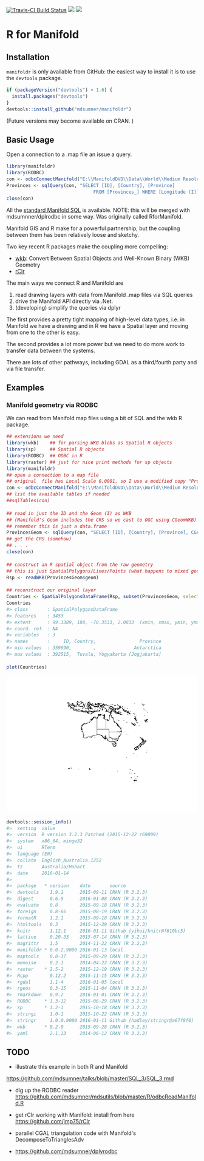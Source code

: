 [![Travis-CI Build Status](https://travis-ci.org/mdsumner/manifoldr.svg?branch=master)](https://travis-ci.org/mdsumner/manifoldr) [![](http://www.r-pkg.org/badges/version/manifoldr)](http://www.r-pkg.org/pkg/manifoldr) [![](http://cranlogs.r-pkg.org/badges/manifoldr)](http://www.r-pkg.org/pkg/manifoldr)

<!-- README.md is generated from README.Rmd. Please edit that file -->
R for Manifold
==============

## Installation

`manifoldr` is only available from GitHub: the easiest way to install it is to use the `devtools` package. 

```R
if (packageVersion("devtools") < 1.6) {
  install.packages("devtools")
}
devtools::install_github("mdsumner/manifoldr")
```

(Future versions may become available on CRAN. )


Basic Usage
-----------

Open a connection to a .map file an issue a query.

``` r
library(manifoldr)
library(RODBC)
con <- odbcConnectManifold("E:\\ManifoldDVD\\Data\\World\\Medium Resolution\\World Provinces.map")
Provinces <- sqlQuery(con, "SELECT [ID], [Country], [Province]
                                FROM [Provinces_] WHERE [Longitude (I)] > 100 AND [Latitude (I)] < 0")
close(con)
```

All the [standard Manifold SQL](http://www.georeference.org/doc/manifold.htm#sql_in_manifold_system.htm) is available. NOTE: this will be merged with mdsumnner/dplrodbc in some way. Was originally called RforManifold.

Manifold GIS and R make for a powerful partnership, but the coupling between them has been relatively loose and sketchy.

Two key recent R packages make the coupling more compelling:

-   [wkb](http://cran.rstudio.com/web/packages/wkb/index.html): Convert Between Spatial Objects and Well-Known Binary (WKB) Geometry
-   [rClr](https://rclr.codeplex.com)

The main ways we connect R and Manifold are

1.  read drawing layers with data from Manifold .map files via SQL queries
2.  drive the Manifold API directly via .Net.
3.  (developing) simplify the queries via dplyr

The first provides a pretty tight mapping of high-level data types, i.e. in Manifold we have a drawing and in R we have a Spatial layer and moving from one to the other is easy.

The second provides a lot more power but we need to do more work to transfer data between the systems.

There are lots of other pathways, including GDAL as a third/fourth party and via file transfer.

Examples
--------

### Manifold geometry via RODBC

We can read from Manifold map files using a bit of SQL and the wkb R package.

``` r
## extensions we need
library(wkb)    ## for parsing WKB blobs as Spatial R objects
library(sp)     ## Spatial R objects
library(RODBC)  ## ODBC in R
library(raster) ## just for nice print methods for sp objects
library(manifoldr)
## open a connection to a map file
## original  file has Local Scale 0.0001, so I use a modified copy "Provinces_"
con <- odbcConnectManifold("E:\\ManifoldDVD\\Data\\World\\Medium Resolution\\World Provinces.map")
## list the available tables if needed
##sqlTables(con)

## read in just the ID and the Geom (I) as WKB 
## (Manifold's Geom includes the CRS so we cast to OGC using CGeomWKB)
## remember this is just a data.frame
ProvincesGeom <- sqlQuery(con, "SELECT [ID], [Country], [Province], CGeomWKB(Geom(ID)) AS [geom] FROM [Provinces_] WHERE [Longitude (I)] > 100 AND [Latitude (I)] < 0")
## get the CRS (somehow)
## . . .
close(con)

## construct an R spatial object from the raw geometry
## this is just SpatialPolygons/Lines/Points (what happens to mixed geom layers?)
Rsp <- readWKB(ProvincesGeom$geom)

## reconstruct our original layer
Countries <- SpatialPolygonsDataFrame(Rsp, subset(ProvincesGeom, select = c("ID", "Country", "Province")))
Countries
#> class       : SpatialPolygonsDataFrame 
#> features    : 3453 
#> extent      : 99.1389, 180, -78.3533, 2.0833  (xmin, xmax, ymin, ymax)
#> coord. ref. : NA 
#> variables   : 3
#> names       :     ID, Country,                Province 
#> min values  : 359690,        ,              Antarctica 
#> max values  : 392515,  Tuvalu, Yogyakarta [Jogjakarta]

plot(Countries)
```

![](README-unnamed-chunk-2-1.png)

``` r
devtools::session_info()
#>  setting  value                                      
#>  version  R version 3.2.3 Patched (2015-12-22 r69809)
#>  system   x86_64, mingw32                            
#>  ui       RTerm                                      
#>  language (EN)                                       
#>  collate  English_Australia.1252                     
#>  tz       Australia/Hobart                           
#>  date     2016-01-14                                 
#> 
#>  package   * version    date       source                         
#>  devtools    1.9.1      2015-09-11 CRAN (R 3.2.3)                 
#>  digest      0.6.9      2016-01-08 CRAN (R 3.2.3)                 
#>  evaluate    0.8        2015-09-18 CRAN (R 3.2.3)                 
#>  foreign     0.8-66     2015-08-19 CRAN (R 3.2.3)                 
#>  formatR     1.2.1      2015-09-18 CRAN (R 3.2.3)                 
#>  htmltools   0.3        2015-12-29 CRAN (R 3.2.3)                 
#>  knitr       1.12.1     2016-01-11 Github (yihui/knitr@f610bc5)   
#>  lattice     0.20-33    2015-07-14 CRAN (R 3.2.3)                 
#>  magrittr    1.5        2014-11-22 CRAN (R 3.2.3)                 
#>  manifoldr * 0.0.2.9000 2016-01-13 local                          
#>  maptools    0.8-37     2015-09-29 CRAN (R 3.2.3)                 
#>  memoise     0.2.1      2014-04-22 CRAN (R 3.2.3)                 
#>  raster    * 2.5-2      2015-12-19 CRAN (R 3.2.3)                 
#>  Rcpp        0.12.2     2015-11-15 CRAN (R 3.2.3)                 
#>  rgdal       1.1-4      2016-01-05 local                          
#>  rgeos       0.3-15     2015-11-04 CRAN (R 3.2.3)                 
#>  rmarkdown   0.9.2      2016-01-01 CRAN (R 3.2.3)                 
#>  RODBC     * 1.3-12     2015-06-29 CRAN (R 3.2.3)                 
#>  sp        * 1.2-1      2015-10-18 CRAN (R 3.2.3)                 
#>  stringi     1.0-1      2015-10-22 CRAN (R 3.2.3)                 
#>  stringr     1.0.0.9000 2016-01-11 Github (hadley/stringr@a67f8f0)
#>  wkb       * 0.2-0      2015-09-28 CRAN (R 3.2.3)                 
#>  yaml        2.1.13     2014-06-12 CRAN (R 3.2.3)
```

TODO
----

-   illustrate this example in both R and Manifold

<https://github.com/mdsumner/talks/blob/master/SQL_3/SQL_3.rmd>

-   dig up the RODBC reader <https://github.com/mdsumner/mdsutils/blob/master/R/odbcReadManifold.R>

-   get rClr working with Manifold: install from here <https://github.com/jmp75/rClr>

-   parallel CGAL triangulation code with Manifold's DecomposeToTrianglesAdv

-   <https://github.com/mdsumner/dplyrodbc>
